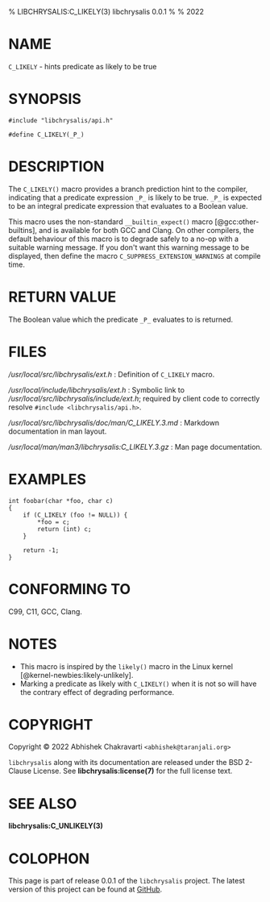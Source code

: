 % LIBCHRYSALIS:C_LIKELY(3) libchrysalis 0.0.1
%
% 2022


# NAME

`C_LIKELY` - hints predicate as likely to be true


# SYNOPSIS

```
#include "libchrysalis/api.h"

#define C_LIKELY(_P_)
```


# DESCRIPTION

The `C_LIKELY()` macro provides a branch prediction hint to the compiler,
indicating that a predicate expression `_P_` is likely to be true. `_P_` is
expected to be an integral predicate expression that evaluates to a Boolean
value.

This macro uses the non-standard `__builtin_expect()` macro
[@gcc:other-builtins], and is available for both GCC and Clang. On other
compilers, the default behaviour of this macro is to degrade safely to a no-op
with a suitable warning message. If you don't want this warning message to be
displayed, then define the macro `C_SUPPRESS_EXTENSION_WARNINGS` at compile
time.


# RETURN VALUE

The Boolean value which the predicate `_P_` evaluates to is returned.


# FILES

*/usr/local/src/libchrysalis/ext.h*
: Definition of `C_LIKELY` macro.

*/usr/local/include/libchrysalis/ext.h*
: Symbolic link to */usr/local/src/libchrysalis/include/ext.h*; required by
client code to correctly resolve `#include <libchrysalis/api.h>`.

*/usr/local/src/libchrysalis/doc/man/C_LIKELY.3.md*
: Markdown documentation in man layout.

*/usr/local/man/man3/libchrysalis:C_LIKELY.3.gz*
: Man page documentation.


# EXAMPLES

```
int foobar(char *foo, char c)
{
	if (C_LIKELY (foo != NULL)) {
		*foo = c;
		return (int) c;
	}
 
	return -1;
}
```


# CONFORMING TO

C99, C11, GCC, Clang.


# NOTES
 
- This macro is inspired by the `likely()` macro in the Linux kernel
  [@kernel-newbies:likely-unlikely].
- Marking a predicate as likely with `C_LIKELY()` when it is not so will
  have the contrary effect of degrading performance.


# COPYRIGHT

Copyright &copy; 2022 Abhishek Chakravarti `<abhishek@taranjali.org>`

`libchrysalis` along with its documentation are released under the BSD 2-Clause
License. See **libchrysalis:license(7)** for the full license text.


# SEE ALSO

**libchrysalis:C_UNLIKELY(3)**


# COLOPHON

This page is part of release 0.0.1 of the `libchrysalis` project. The latest
version of this project can be found at
[GitHub](https://github.com/achakravarti/libchrysalis).

